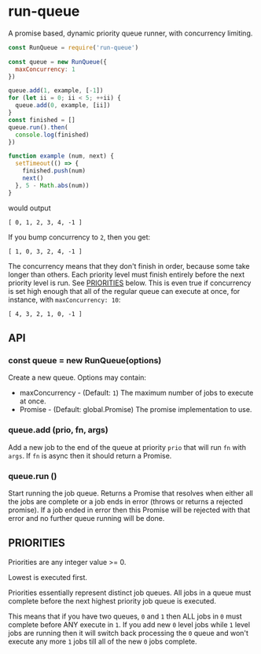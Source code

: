 # run-queue

A promise based, dynamic priority queue runner, with concurrency limiting.

```js
const RunQueue = require('run-queue')

const queue = new RunQueue({
  maxConcurrency: 1
})

queue.add(1, example, [-1])
for (let ii = 0; ii < 5; ++ii) {
  queue.add(0, example, [ii])
}
const finished = []
queue.run().then(
  console.log(finished)
})

function example (num, next) {
  setTimeout(() => {
    finished.push(num)
    next()
  }, 5 - Math.abs(num))
}
```

would output

```
[ 0, 1, 2, 3, 4, -1 ]
```

If you bump concurrency to `2`, then you get:

```
[ 1, 0, 3, 2, 4, -1 ]
```

The concurrency means that they don't finish in order, because some take longer than others. Each priority level must
finish entirely before the next priority level is run. See
[PRIORITIES](https://github.com/iarna/run-queue#priorities) below. This is even true if concurrency is set high enough
that all of the regular queue can execute at once, for instance, with `maxConcurrency: 10`:

```
[ 4, 3, 2, 1, 0, -1 ]
```

## API

### const queue = new RunQueue(options)

Create a new queue. Options may contain:

* maxConcurrency - (Default: `1`) The maximum number of jobs to execute at once.
* Promise - (Default: global.Promise) The promise implementation to use.

### queue.add (prio, fn, args)

Add a new job to the end of the queue at priority `prio` that will run `fn`
with `args`. If `fn` is async then it should return a Promise.

### queue.run ()

Start running the job queue. Returns a Promise that resolves when either all the jobs are complete or a job ends in
error (throws or returns a rejected promise). If a job ended in error then this Promise will be rejected with that error
and no further queue running will be done.

## PRIORITIES

Priorities are any integer value >= 0.

Lowest is executed first.

Priorities essentially represent distinct job queues. All jobs in a queue must complete before the next highest priority
job queue is executed.

This means that if you have two queues, `0` and `1` then ALL jobs in `0`
must complete before ANY execute in `1`. If you add new `0` level jobs while `1` level jobs are running then it will
switch back processing the `0`
queue and won't execute any more `1` jobs till all of the new `0` jobs complete.
